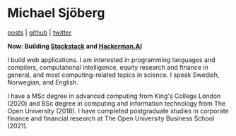 # Michael Sjöberg

[posts](posts.html) | [github](https://github.com/mixmaester) | [twitter](https://twitter.com/mixmaester)

**Now: Building [Stockstack](https://trystockstack.com) and [Hackerman.AI](https://hackerman.ai)**

I build web applications. I am interested in programming languages and compilers, computational intelligence, equity research and finance in general, and most computing-related topics in science. I speak Swedish, Norwegian, and English.

I have a MSc degree in advanced computing from King's College London (2020) and BSc degree in computing and information technology from The Open University (2018). I have completed postgraduate studies in corporate finance and financial research at The Open University Business School (2021).
